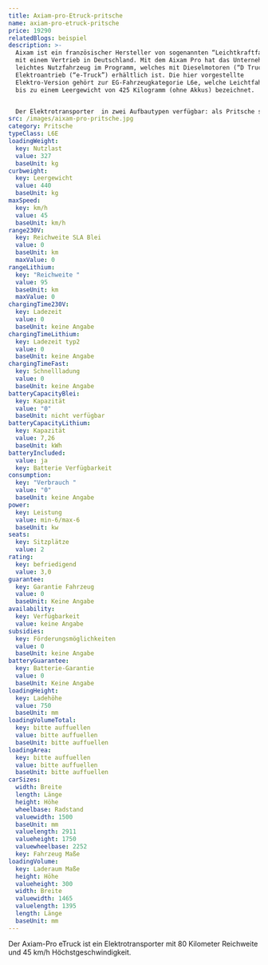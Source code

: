```yaml
---
title: Axiam-pro-Etruck-pritsche
name: axiam-pro-etruck-pritsche
price: 19290
relatedBlogs: beispiel
description: >-
  Aixam ist ein französischer Hersteller von sogenannten “Leichtkraftfahrzeugen”
  mit einem Vertrieb in Deutschland. Mit dem Aixam Pro hat das Unternehmen ein
  leichtes Nutzfahrzeug im Programm, welches mit Dieselmotoren (“D Truck”) sowie
  Elektroantrieb (“e-Truck”) erhältlich ist. Die hier vorgestellte
  Elektro-Version gehört zur EG-Fahrzeugkategorie L6e, welche Leichtfahrzeuge
  bis zu einem Leergewicht von 425 Kilogramm (ohne Akkus) bezeichnet.


  Der Elektrotransporter  in zwei Aufbautypen verfügbar: als Pritsche sowie mit Kofferaufbau (“Van”). Durch seine kleinen Außenmaße ist das Fahrzeug speziell für den Transport von Waren und Gerätschaften in engen Straßen und begrenztem Gelände konzipiert.
src: /images/aixam-pro-pritsche.jpg
category: Pritsche
typeClass: L6E
loadingWeight:
  key: Nutzlast
  value: 327
  baseUnit: kg
curbweight:
  key: Leergewicht
  value: 440
  baseUnit: kg
maxSpeed:
  key: km/h
  value: 45
  baseUnit: km/h
range230V:
  key: Reichweite SLA Blei
  value: 0
  baseUnit: km
  maxValue: 0
rangeLithium:
  key: "Reichweite "
  value: 95
  baseUnit: km
  maxValue: 0
chargingTime230V:
  key: Ladezeit
  value: 0
  baseUnit: keine Angabe
chargingTimeLithium:
  key: Ladezeit typ2
  value: 0
  baseUnit: keine Angabe
chargingTimeFast:
  key: Schnellladung
  value: 0
  baseUnit: keine Angabe
batteryCapacityBlei:
  key: Kapazität
  value: "0"
  baseUnit: nicht verfügbar
batteryCapacityLithium:
  key: Kapazität
  value: 7,26
  baseUnit: kWh
batteryIncluded:
  value: ja
  key: Batterie Verfügbarkeit
consumption:
  key: "Verbrauch "
  value: "0"
  baseUnit: keine Angabe
power:
  key: Leistung
  value: min-6/max-6
  baseUnit: kw
seats:
  key: Sitzplätze
  value: 2
rating:
  key: befriedigend
  value: 3,0
guarantee:
  key: Garantie Fahrzeug
  value: 0
  baseUnit: Keine Angabe
availability:
  key: Verfügbarkeit
  value: keine Angabe
subsidies:
  key: Förderungsmöglichkeiten
  value: 0
  baseUnit: keine Angabe
batteryGuarantee:
  key: Batterie-Garantie
  value: 0
  baseUnit: Keine Angabe
loadingHeight:
  key: Ladehöhe
  value: 750
  baseUnit: mm
loadingVolumeTotal:
  key: bitte auffuellen
  value: bitte auffuellen
  baseUnit: bitte auffuellen
loadingArea:
  key: bitte auffuellen
  value: bitte auffuellen
  baseUnit: bitte auffuellen
carSizes:
  width: Breite
  length: Länge
  height: Höhe
  wheelbase: Radstand
  valuewidth: 1500
  baseUnit: mm
  valuelength: 2911
  valueheight: 1750
  valuewheelbase: 2252
  key: Fahrzeug Maße
loadingVolume:
  key: Laderaum Maße
  height: Höhe
  valueheight: 300
  width: Breite
  valuewidth: 1465
  valuelength: 1395
  length: Länge
  baseUnit: mm
---
```


Der Axiam-Pro eTruck ist ein Elektrotransporter mit 80 Kilometer Reichweite und 45 km/h Höchstgeschwindigkeit.
